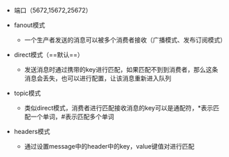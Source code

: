 - 端口（5672,15672,25672）
- fanout模式
  - 一个生产者发送的消息可以被多个消费者接收（广播模式、发布订阅模式）
- direct模式（==默认==）
  - 发送消息时通过携带的key进行匹配，如果匹配不到到消费者，那么这条消息会丢失，也可以进行配置，让该消息重新进入队列

- topic模式
  - 类似direct模式，消费者进行匹配接收消息的key可以是通配符，*表示匹配一个单词，#表示匹配多个单词

- headers模式
  - 通过设置message中的header中的key，value键值对进行匹配